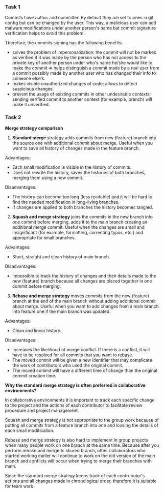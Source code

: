 ### Task 1

Commits have author and committer. By default they are set to ones in git config but can be changed by the user. This way, a malicious user can add malware modifications under another person's name but commit signature verification helps to avoid this problem.

Therefore, the commits signing has the following benefits:

- solves the problem of impersonalization: the commit will not be marked as verified if it was made by the person who has not access to the private key of another person under who's name he/she would like to make the commit => helps distinguish a commit made by a real user from a commit possibly made by another user who has changed their info to someone else's.
- makes visible unauthorized changes of code: allows to detect suspicious changes.
- prevent the usage of existing commits in other undesirable contexts: sending verified commit to another context (for example, branch) will make it unverified.

### Task 2

**Merge strategy comparison**

1. **Standard merge** strategy adds commits from new (feature) branch into the source one with additional commit about merge. Useful when you want to save all history of changes made in the feature branch.

Advantages:

- Each small modification is visible in the history of commits.
- Does not rewrite the history, saves the histories of both branches, merging them using a new commit.

Disadvantages:

- The history can become too long (less readable) and it will be hard to find the needed modification in long-living branches.
- If changes are applied to both branches the history becomes tangled.

2. **Squash and merge strategy** joins the commits in the new branch into one commit before merging, adds it to the main branch creating an additional merge commit. Useful when the changes are small and insignificant (for example, formatting, correcting typos, etc.) and appropriate for small branсhes.

Advantages:

- Short, straight and clean history of main branch.

Disadvantages:

- Impossible to track the history of changes and their details made to the new (feature) branch because all changes are placed together in one commit before merging.

3. **Rebase and merge strategy** moves commits from the new (feature) branch at the end of the main branch without adding additional commit about merge. Useful when you want to add changes from a main branch into feature one if the main branch was updated.

Advantages:

- Clean and linear history.

Disadvantages:

- Increases the likelihood of merge conflict. If there is a conflict, it will have to be resolved for all commits that you want to rebase.
- The moved commit will be given a new identifier that may complicate the work of сontributors who used the original commit.
- The moved commit will have a different time of change than the original commit creation time.

**Why the standard merge strategy is often preferred in collaborative environments?**

In collaborative environments it is important to track each specific change to the project and the actions of each contributor to facilitate review procedure and project management.

Squash and merge strategy is not appropriate to the group work because of putting all commits from a feature branch into one and loosing the details of each small modification.

Rebase and merge strategy is also hard to implement in group projects when many people work on one branch at the same time. Because after you perform rebase and merge to shared branch, other collaborators who started working earlier will continue to work on the old version of the main branch and conflicts will occur when trying to merge their branches with main.

Since the standard merge strategy keeps track of each contrubutor's actions and all changes made in chronological order, therefore it is suitable for team work.
